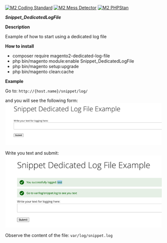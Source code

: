 [![M2 Coding Standard](https://github.com/eugene-petrov/magento2-dedicated-log-file/actions/workflows/coding-standard.yml/badge.svg?branch=main)](https://github.com/eugene-petrov/magento2-dedicated-log-file/actions/workflows/coding-standard.yml)
[![M2 Mess Detector](https://github.com/eugene-petrov/magento2-dedicated-log-file/actions/workflows/mess-detector.yml/badge.svg?branch=main)](https://github.com/eugene-petrov/magento2-dedicated-log-file/actions/workflows/mess-detector.yml)
[![M2 PHPStan](https://github.com/eugene-petrov/magento2-dedicated-log-file/actions/workflows/phpstan.yml/badge.svg?branch=main)](https://github.com/eugene-petrov/magento2-dedicated-log-file/actions/workflows/phpstan.yml)

***Snippet_DedicatedLogFile***

**Description** 

Example of how to start using a dedicated log file

**How to install**
- composer require magento2-dedicated-log-file
- php bin/magento module:enable Snippet_DedicatedLogFile
- php bin/magento setup:upgrade
- php bin/magento clean:cache

**Example**

Go to: `http://{host.name}/snippet/log/`

and you will see the following form:
![form](./.readme/img.png)

Write you text and submit:
![form_submitted](./.readme/img_1.png)

Observe the content of the file: `var/log/snippet.log`
